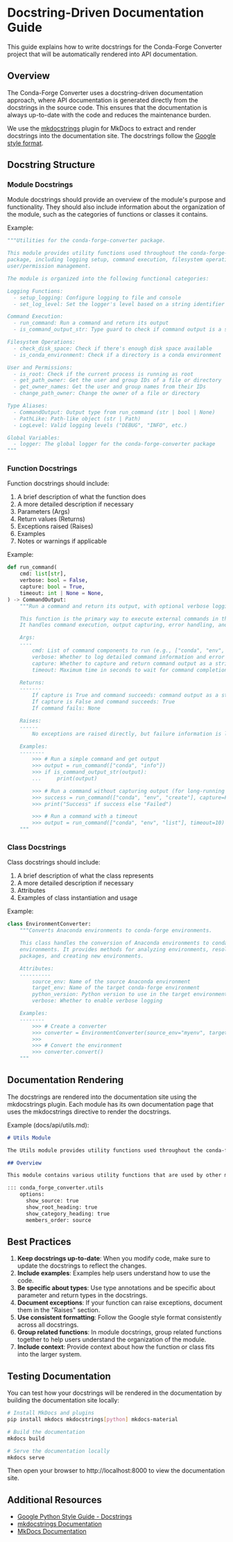 # Docstring-Driven Documentation Guide

This guide explains how to write docstrings for the Conda-Forge Converter project that will be automatically rendered into API documentation.

## Overview

The Conda-Forge Converter uses a docstring-driven documentation approach, where API documentation is generated directly from the docstrings in the source code. This ensures that the documentation is always up-to-date with the code and reduces the maintenance burden.

We use the [mkdocstrings](https://mkdocstrings.github.io/) plugin for MkDocs to extract and render docstrings into the documentation site. The docstrings follow the [Google style format](https://google.github.io/styleguide/pyguide.html#38-comments-and-docstrings).

## Docstring Structure

### Module Docstrings

Module docstrings should provide an overview of the module's purpose and functionality. They should also include information about the organization of the module, such as the categories of functions or classes it contains.

Example:

```python
"""Utilities for the conda-forge-converter package.

This module provides utility functions used throughout the conda-forge-converter
package, including logging setup, command execution, filesystem operations, and
user/permission management.

The module is organized into the following functional categories:

Logging Functions:
  - setup_logging: Configure logging to file and console
  - set_log_level: Set the logger's level based on a string identifier

Command Execution:
  - run_command: Run a command and return its output
  - is_command_output_str: Type guard to check if command output is a string

Filesystem Operations:
  - check_disk_space: Check if there's enough disk space available
  - is_conda_environment: Check if a directory is a conda environment

User and Permissions:
  - is_root: Check if the current process is running as root
  - get_path_owner: Get the user and group IDs of a file or directory
  - get_owner_names: Get the user and group names from their IDs
  - change_path_owner: Change the owner of a file or directory

Type Aliases:
  - CommandOutput: Output type from run_command (str | bool | None)
  - PathLike: Path-like object (str | Path)
  - LogLevel: Valid logging levels ("DEBUG", "INFO", etc.)

Global Variables:
  - logger: The global logger for the conda-forge-converter package
"""
```

### Function Docstrings

Function docstrings should include:

1. A brief description of what the function does
1. A more detailed description if necessary
1. Parameters (Args)
1. Return values (Returns)
1. Exceptions raised (Raises)
1. Examples
1. Notes or warnings if applicable

Example:

```python
def run_command(
    cmd: list[str],
    verbose: bool = False,
    capture: bool = True,
    timeout: int | None = None,
) -> CommandOutput:
    """Run a command and return its output, with optional verbose logging.

    This function is the primary way to execute external commands in the application.
    It handles command execution, output capturing, error handling, and timeouts.

    Args:
    ----
        cmd: List of command components to run (e.g., ["conda", "env", "list"])
        verbose: Whether to log detailed command information and error output
        capture: Whether to capture and return command output as a string
        timeout: Maximum time in seconds to wait for command completion

    Returns:
    -------
        If capture is True and command succeeds: command output as a string
        If capture is False and command succeeds: True
        If command fails: None

    Raises:
    ------
        No exceptions are raised directly, but failure information is logged.

    Examples:
    --------
        >>> # Run a simple command and get output
        >>> output = run_command(["conda", "info"])
        >>> if is_command_output_str(output):
        ...     print(output)

        >>> # Run a command without capturing output (for long-running operations)
        >>> success = run_command(["conda", "env", "create"], capture=False)
        >>> print("Success" if success else "Failed")

        >>> # Run a command with a timeout
        >>> output = run_command(["conda", "env", "list"], timeout=10)
    """
```

### Class Docstrings

Class docstrings should include:

1. A brief description of what the class represents
1. A more detailed description if necessary
1. Attributes
1. Examples of class instantiation and usage

Example:

```python
class EnvironmentConverter:
    """Converts Anaconda environments to conda-forge environments.

    This class handles the conversion of Anaconda environments to conda-forge
    environments. It provides methods for analyzing environments, resolving
    packages, and creating new environments.

    Attributes:
    ----------
        source_env: Name of the source Anaconda environment
        target_env: Name of the target conda-forge environment
        python_version: Python version to use in the target environment
        verbose: Whether to enable verbose logging

    Examples:
    --------
        >>> # Create a converter
        >>> converter = EnvironmentConverter(source_env="myenv", target_env="myenv_forge")
        >>>
        >>> # Convert the environment
        >>> converter.convert()
    """
```

## Documentation Rendering

The docstrings are rendered into the documentation site using the mkdocstrings plugin. Each module has its own documentation page that uses the mkdocstrings directive to render the docstrings.

Example (docs/api/utils.md):

```markdown
# Utils Module

The Utils module provides utility functions used throughout the conda-forge-converter package.

## Overview

This module contains various utility functions that are used by other modules in the package. These functions handle common tasks such as running shell commands, checking disk space, setting up logging, and managing file ownership.

::: conda_forge_converter.utils
    options:
      show_source: true
      show_root_heading: true
      show_category_heading: true
      members_order: source
```

## Best Practices

1. **Keep docstrings up-to-date**: When you modify code, make sure to update the docstrings to reflect the changes.
1. **Include examples**: Examples help users understand how to use the code.
1. **Be specific about types**: Use type annotations and be specific about parameter and return types in the docstrings.
1. **Document exceptions**: If your function can raise exceptions, document them in the "Raises" section.
1. **Use consistent formatting**: Follow the Google style format consistently across all docstrings.
1. **Group related functions**: In module docstrings, group related functions together to help users understand the organization of the module.
1. **Include context**: Provide context about how the function or class fits into the larger system.

## Testing Documentation

You can test how your docstrings will be rendered in the documentation by building the documentation site locally:

```bash
# Install MkDocs and plugins
pip install mkdocs mkdocstrings[python] mkdocs-material

# Build the documentation
mkdocs build

# Serve the documentation locally
mkdocs serve
```

Then open your browser to http://localhost:8000 to view the documentation site.

## Additional Resources

- [Google Python Style Guide - Docstrings](https://google.github.io/styleguide/pyguide.html#38-comments-and-docstrings)
- [mkdocstrings Documentation](https://mkdocstrings.github.io/)
- [MkDocs Documentation](https://www.mkdocs.org/)
